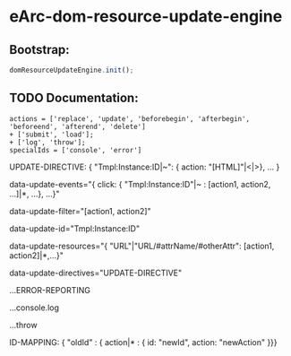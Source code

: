 # eArc-dom-resource-update-engine

## Bootstrap:

```js
domResourceUpdateEngine.init();
```


## TODO Documentation:

    actions = ['replace', 'update', 'beforebegin', 'afterbegin', 'beforeend', 'afterend', 'delete']
    + ['submit', 'load'];
    + ['log', 'throw'];
    specialIds = ['console', 'error']


UPDATE-DIRECTIVE: { "Tmpl:Instance:ID|~": { action: "[HTML]"|<|>}, ... }

data-update-events="{ click: { "Tmpl:Instance:ID"|~ : [action1, action2, ...]|*, ...}, ...}"

data-update-filter="[action1, action2]"

data-update-id="Tmpl:Instance:ID"

data-update-resources="{ "URL"|"URL/#attrName/#otherAttr": [action1, action2]|*,...}"

data-update-directives="UPDATE-DIRECTIVE"

...ERROR-REPORTING

...console.log

...throw

ID-MAPPING: { "oldId" : { action|* : { id: "newId", action: "newAction" }}}
